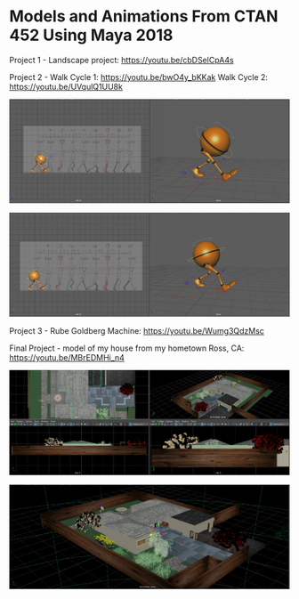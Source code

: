 # Models and Animations From CTAN 452 Using Maya 2018

Project 1 - Landscape project: https://youtu.be/cbDSelCpA4s

Project 2 - Walk Cycle 1: https://youtu.be/bwO4y_bKKak Walk Cycle 2: https://youtu.be/UVqulQ1UU8k

![walkcycle1.PNG](https://github.com/MSkall/Models/blob/master/CTAN%20452/Pictures/walkcycle1.PNG)

![walkcycle2.PNG](https://github.com/MSkall/Models/blob/master/CTAN%20452/Pictures/walkcycle2.PNG)

Project 3 - Rube Goldberg Machine: https://youtu.be/Wumg3QdzMsc

Final Project - model of my house from my hometown Ross, CA: https://youtu.be/MBrEDMHi_n4

![house1.PNG](https://github.com/MSkall/Models/blob/master/CTAN%20452/Pictures/house1.PNG)

![house2.PNG](https://github.com/MSkall/Models/blob/master/CTAN%20452/Pictures/house2.PNG)
